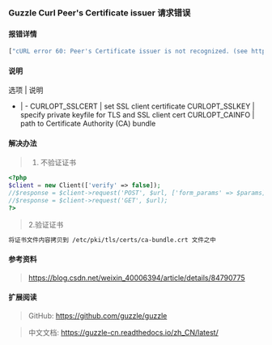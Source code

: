 ### Guzzle Curl Peer's Certificate issuer 请求错误

#### 报错详情
```php
["cURL error 60: Peer's Certificate issuer is not recognized. (see http:\/\/curl.haxx.se\/libcurl\/c\/libcurl-errors.html)"]
```

#### 说明
选项 | 说明
- | -
CURLOPT_SSLCERT | set SSL client certificate
CURLOPT_SSLKEY | specify private keyfile for TLS and SSL client cert
CURLOPT_CAINFO | path to Certificate Authority (CA) bundle


#### 解决办法
> 1. 不验证证书
```php
<?php
$client = new Client(['verify' => false]);
//$response = $client->request('POST', $url, ['form_params' => $params]);
//$response = $client->request('GET', $url);
?>
```

> 2.验证证书
```html
将证书文件内容拷贝到 /etc/pki/tls/certs/ca-bundle.crt 文件之中
```


#### 参考资料
> https://blog.csdn.net/weixin_40006394/article/details/84790775

#### 扩展阅读
> GitHub: https://github.com/guzzle/guzzle

> 中文文档: https://guzzle-cn.readthedocs.io/zh_CN/latest/